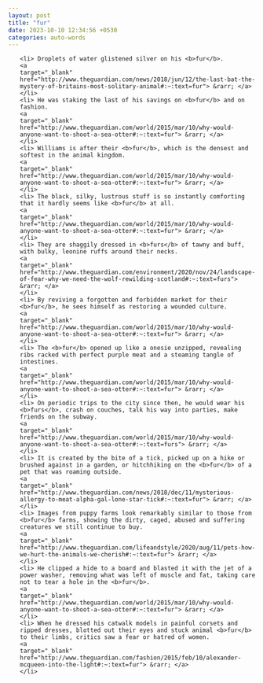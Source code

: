 ```yaml
---
layout: post
title: "fur"
date: 2023-10-10 12:34:56 +0530
categories: auto-words
---
```

<ol>

    <li> Droplets of water glistened silver on his <b>fur</b>.
    <a 
    target="_blank" 
    href="http://www.theguardian.com/news/2018/jun/12/the-last-bat-the-mystery-of-britains-most-solitary-animal#:~:text=fur"> &rarr; </a>
    </li>
    <li> He was staking the last of his savings on <b>fur</b> and on fashion.
    <a 
    target="_blank" 
    href="http://www.theguardian.com/world/2015/mar/10/why-would-anyone-want-to-shoot-a-sea-otter#:~:text=fur"> &rarr; </a>
    </li>
    <li> Williams is after their <b>fur</b>, which is the densest and softest in the animal kingdom.
    <a 
    target="_blank" 
    href="http://www.theguardian.com/world/2015/mar/10/why-would-anyone-want-to-shoot-a-sea-otter#:~:text=fur"> &rarr; </a>
    </li>
    <li> The black, silky, lustrous stuff is so instantly comforting that it hardly seems like <b>fur</b> at all.
    <a 
    target="_blank" 
    href="http://www.theguardian.com/world/2015/mar/10/why-would-anyone-want-to-shoot-a-sea-otter#:~:text=fur"> &rarr; </a>
    </li>
    <li> They are shaggily dressed in <b>furs</b> of tawny and buff, with bulky, leonine ruffs around their necks.
    <a 
    target="_blank" 
    href="http://www.theguardian.com/environment/2020/nov/24/landscape-of-fear-why-we-need-the-wolf-rewilding-scotland#:~:text=furs"> &rarr; </a>
    </li>
    <li> By reviving a forgotten and forbidden market for their <b>fur</b>, he sees himself as restoring a wounded culture.
    <a 
    target="_blank" 
    href="http://www.theguardian.com/world/2015/mar/10/why-would-anyone-want-to-shoot-a-sea-otter#:~:text=fur"> &rarr; </a>
    </li>
    <li> The <b>fur</b> opened up like a onesie unzipped, revealing ribs racked with perfect purple meat and a steaming tangle of intestines.
    <a 
    target="_blank" 
    href="http://www.theguardian.com/world/2015/mar/10/why-would-anyone-want-to-shoot-a-sea-otter#:~:text=fur"> &rarr; </a>
    </li>
    <li> On periodic trips to the city since then, he would wear his <b>furs</b>, crash on couches, talk his way into parties, make friends on the subway.
    <a 
    target="_blank" 
    href="http://www.theguardian.com/world/2015/mar/10/why-would-anyone-want-to-shoot-a-sea-otter#:~:text=furs"> &rarr; </a>
    </li>
    <li> It is created by the bite of a tick, picked up on a hike or brushed against in a garden, or hitchhiking on the <b>fur</b> of a pet that was roaming outside.
    <a 
    target="_blank" 
    href="http://www.theguardian.com/news/2018/dec/11/mysterious-allergy-to-meat-alpha-gal-lone-star-tick#:~:text=fur"> &rarr; </a>
    </li>
    <li> Images from puppy farms look remarkably similar to those from <b>fur</b> farms, showing the dirty, caged, abused and suffering creatures we still continue to buy.
    <a 
    target="_blank" 
    href="http://www.theguardian.com/lifeandstyle/2020/aug/11/pets-how-we-hurt-the-animals-we-cherish#:~:text=fur"> &rarr; </a>
    </li>
    <li> He clipped a hide to a board and blasted it with the jet of a power washer, removing what was left of muscle and fat, taking care not to tear a hole in the <b>fur</b>.
    <a 
    target="_blank" 
    href="http://www.theguardian.com/world/2015/mar/10/why-would-anyone-want-to-shoot-a-sea-otter#:~:text=fur"> &rarr; </a>
    </li>
    <li> When he dressed his catwalk models in painful corsets and ripped dresses, blotted out their eyes and stuck animal <b>fur</b> to their limbs, critics saw a fear or hatred of women.
    <a 
    target="_blank" 
    href="http://www.theguardian.com/fashion/2015/feb/10/alexander-mcqueen-into-the-light#:~:text=fur"> &rarr; </a>
    </li>